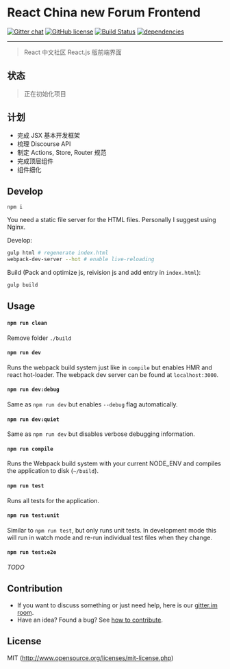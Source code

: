 # React China new Forum Frontend

[![Gitter chat][gitter-image]][gitter-url] [![GitHub license][license-image]][license-url] [![Build Status][travis-ci-image]][travis-ci-url]
[![dependencies][dependencies-image]][dependencies-url]

----

> React 中文社区 React.js 版前端界面

## 状态

> 正在初始化项目

## 计划

* 完成 JSX 基本开发框架
* 梳理 Discourse API
* 制定 Actions, Store, Router 规范
* 完成顶层组件
* 组件细化

## Develop

```text
npm i
```

You need a static file server for the HTML files. Personally I suggest using Nginx.

Develop:

```bash
gulp html # regenerate index.html
webpack-dev-server --hot # enable live-reloading
```

Build (Pack and optimize js, reivision js and add entry in `index.html`):

```bash
gulp build
```

## Usage

#### `npm run clean`
Remove folder `./build`

#### `npm run dev`
Runs the webpack build system just like in `compile` but enables HMR and react hot-loader. The webpack dev server can be found at `localhost:3000`.

#### `npm run dev:debug`
Same as `npm run dev` but enables `--debug` flag automatically.

#### `npm run dev:quiet`
Same as `npm run dev` but disables verbose debugging information.

#### `npm run compile`
Runs the Webpack build system with your current NODE_ENV and compiles the application to disk (`~/build`).

#### `npm run test`
Runs all tests for the application.

#### `npm run test:unit`
Similar to `npm run test`, but only runs unit tests. In development mode this will run in watch mode and re-run individual test files when they change.

#### `npm run test:e2e`
*TODO*

## Contribution

- If you want to discuss something or just need help, here is our [gitter.im room](https://gitter.im/react-china/forum-frontend).
- Have an idea? Found a bug? See [how to contribute][contributing-url].

## License

MIT (http://www.opensource.org/licenses/mit-license.php)

[gitter-url]: https://gitter.im/react-china/forum-frontend
[gitter-image]: https://badges.gitter.im/Join%20Chat.svg
[license-image]: https://img.shields.io/github/license/mashape/apistatus.svg
[license-url]: http://www.opensource.org/licenses/mit-license.php
[contributing-url]: /CONTRIBUTING.md
[travis-ci-image]: https://travis-ci.org/react-china/forum-frontend.svg
[travis-ci-url]: https://travis-ci.org/react-china/forum-frontend
[dependencies-image]: https://david-dm.org/react-china/forum-frontend.svg
[dependencies-url]: https://david-dm.org/react-china/forum-frontend
